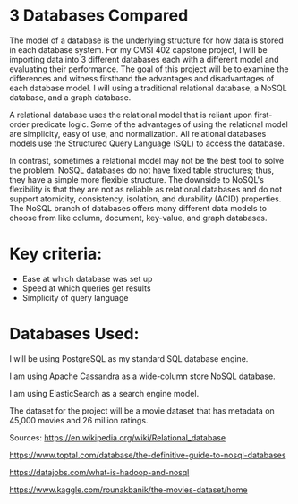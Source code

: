 # 3 Databases Compared
The model of a database is the underlying structure for how data is stored in each database system. For my CMSI 402 capstone project, I will be importing data into 3 different databases each with a different model and evaluating their performance. The goal of this project will be to examine the differences and witness firsthand the advantages and disadvantages of each database model. I will using a traditional relational database, a NoSQL database, and a graph database. 

A relational database uses the relational model that is reliant upon first-order predicate logic. Some of the advantages of using the relational model are simplicity, easy of use, and normalization. All relational databases models use the Structured Query Language (SQL) to access the database. 

  In contrast, sometimes a relational model may not be the best tool to solve the problem. NoSQL databases do not have fixed table structures; thus, they have a simple more flexible structure. The downside to NoSQL's flexibility is that they are not as reliable as relational databases and do not support atomicity, consistency, isolation, and durability (ACID) properties. The NoSQL branch of databases offers many different data models to choose from like column, document, key-value, and graph databases.
 

# Key criteria: 
* Ease at which database was set up
* Speed at which queries get results
* Simplicity of query language

# Databases Used:
I will be using PostgreSQL as my standard SQL database engine. 

I am using Apache Cassandra as a wide-column store NoSQL database. 

I am using ElasticSearch as a search engine model. 

The dataset for the project will be a movie dataset that has metadata on 45,000 movies and 26 million ratings. 


Sources:
https://en.wikipedia.org/wiki/Relational_database

https://www.toptal.com/database/the-definitive-guide-to-nosql-databases

https://datajobs.com/what-is-hadoop-and-nosql

https://www.kaggle.com/rounakbanik/the-movies-dataset/home
